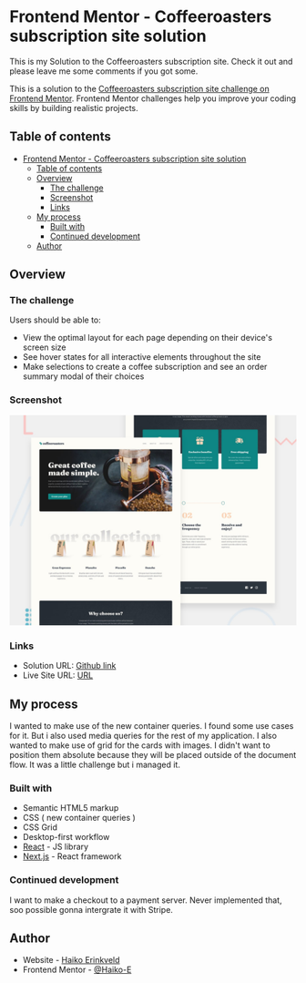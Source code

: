 # Frontend Mentor - Coffeeroasters subscription site solution

This is my Solution to the Coffeeroasters subscription site. Check it out and please leave me some comments if you got some.

This is a solution to the [Coffeeroasters subscription site challenge on Frontend Mentor](https://www.frontendmentor.io/challenges/coffeeroasters-subscription-site-5Fc26HVY6). Frontend Mentor challenges help you improve your coding skills by building realistic projects.

## Table of contents

- [Frontend Mentor - Coffeeroasters subscription site solution](#frontend-mentor---coffeeroasters-subscription-site-solution)
  - [Table of contents](#table-of-contents)
  - [Overview](#overview)
    - [The challenge](#the-challenge)
    - [Screenshot](#screenshot)
    - [Links](#links)
  - [My process](#my-process)
    - [Built with](#built-with)
    - [Continued development](#continued-development)
  - [Author](#author)

## Overview

### The challenge

Users should be able to:

- View the optimal layout for each page depending on their device's screen size
- See hover states for all interactive elements throughout the site
- Make selections to create a coffee subscription and see an order summary modal of their choices

### Screenshot

![](./public/preview.jpg)

### Links

- Solution URL: [Github link](https://github.com/Haiko-E/coffee-rooster-frontend-mentor)
- Live Site URL: [URL](https://jovial-piroshki-60d738.netlify.app/)

## My process

I wanted to make use of the new container queries. I found some use cases for it. But i also used media queries for the rest of my application. I also wanted to make use of grid for the cards with images. I didn't want to position them absolute because they will be placed outside of the document flow. It was a little challenge but i managed it.

### Built with

- Semantic HTML5 markup
- CSS ( new container queries )
- CSS Grid
- Desktop-first workflow
- [React](https://reactjs.org/) - JS library
- [Next.js](https://nextjs.org/) - React framework

### Continued development

I want to make a checkout to a payment server. Never implemented that, soo possible gonna intergrate it with Stripe.

## Author

- Website - [Haiko Erinkveld ](https://haikoerinkveld.dev)
- Frontend Mentor - [@Haiko-E](https://www.frontendmentor.io/profile/haiko-e)
